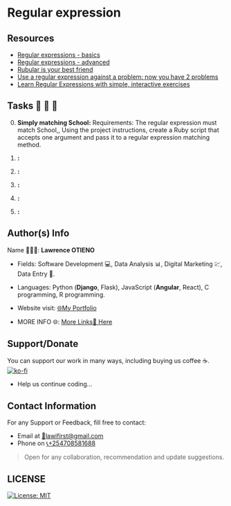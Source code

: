 # Regular expression

## Resources

* [Regular expressions - basics](https://alx-intranet.hbtn.io/rltoken/6VeaVMaugIxcFAwA27TBdQ)
* [Regular expressions - advanced](https://alx-intranet.hbtn.io/rltoken/rntjh3-3S86zt0Qy28L10w)
* [Rubular is your best friend](https://alx-intranet.hbtn.io/rltoken/RGkVuw1lZ_hoCCbLsiOAhg)
* [Use a regular expression against a problem: now you have 2 problems](https://alx-intranet.hbtn.io/rltoken/Vwm8lpMUGa4x_FBtlyUQ8g)
* [Learn Regular Expressions with simple, interactive exercises](https://alx-intranet.hbtn.io/rltoken/XsQ6rzS1uy-E6bnswUqIKg)

## Tasks 🚨 🚨 🚨

0.  __Simply matching School:__ Requirements: The regular expression must match School,, Using the project instructions, create a Ruby script that accepts one argument and pass it to a regular expression matching method.

1. __:__ 

2. __:__ 

3. __:__ 

4. __:__ 

5. __:__ 


## Author(s) Info

Name 👨🏽‍💻: __Lawrence OTIENO__

* Fields: Software Development 💻, Data Analysis 📊, Digital Marketing 💹, Data Entry 📑.

* Languages: Python (__Django__, Flask), JavaScript (__Angular__, React), C programming, R programming.

* Website visit: [🌐My Portfolio](https://lawiotieno.github.io/portfolio)

* MORE INFO 🌐: [More Links🔗 Here](https://shor.by/lawi)

## Support/Donate

You can support our work in many ways, including buying us coffee ☕️.  
[![ko-fi](https://ko-fi.com/img/githubbutton_sm.svg)](https://ko-fi.com/N4N26PU7L)

* Help us continue coding...

<!-- [Buy Me Coffee ☕️](https://ko-fi.com/streetgrandmaster) -->

## Contact Information

For any Support or Feedback, fill free to contact:

* Email at [📧lawifirst@gmail.com](mailto:lawifirst@gmail.com)
* Phone on [📞+254708581688](tel:+254708581688)

> Open for any collaboration, recommendation and update suggestions.

## LICENSE

[![License: MIT](https://img.shields.io/badge/License-MIT-yellow.svg)](/LICENSE)

<!-- [MIT License](https://choosealicense.com/licenses/mit/) -->
